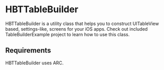 HBTTableBuilder
===============

HBTTableBuilder is a utility class that helps you to construct UITableView based, settings-like, screens for your iOS apps.
Check out included TableBuilderExample project to learn how to use this class.


Requirements
------------

HBTTableBuilder uses ARC.
